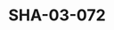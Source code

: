 ---
pid: SHA-03-072
title: SHA-03-072
language: ar
collection: شرحبيل احمد
original_label: 
rights: شرحبيل احمد
location_of_original: شرحبيل احمد
photographer_or_studio: مركز الثقافة الفرنسية الخرطوم
scanned_from: photograph 10.2 by 15
_date: 2000s
location: الخرطوم، مركز الثقافة الفرنسية
description: شرحبيل احمد محمد وردي والوزير عبد الباصل
additional_notes: 
permission_display: 'yes'
on_server: 'no'
on_website: 'no'
permalink: /photopages/ar/SHA-03-072.html
layout: photo-page
---